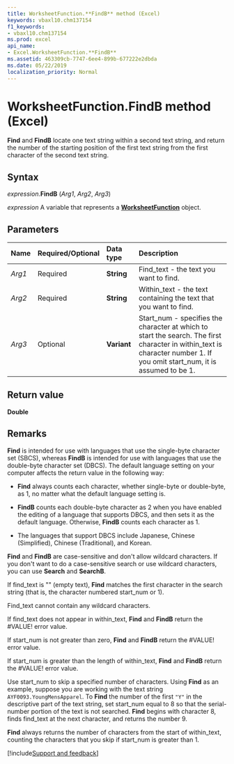 ```yaml
---
title: WorksheetFunction.**FindB** method (Excel)
keywords: vbaxl10.chm137154
f1_keywords:
- vbaxl10.chm137154
ms.prod: excel
api_name:
- Excel.WorksheetFunction.**FindB**
ms.assetid: 463309cb-7747-6ee4-899b-677222e2dbda
ms.date: 05/22/2019
localization_priority: Normal
---
```



# WorksheetFunction.**FindB** method (Excel)

**Find** and **FindB** locate one text string within a second text string, and return the number of the starting position of the first text string from the first character of the second text string. 


## Syntax

_expression_.**FindB** (_Arg1_, _Arg2_, _Arg3_)

_expression_ A variable that represents a **[WorksheetFunction](Excel.WorksheetFunction.md)** object.


## Parameters

|Name|Required/Optional|Data type|Description|
|:-----|:-----|:-----|:-----|
| _Arg1_|Required| **String**|Find_text - the text you want to find.|
| _Arg2_|Required| **String**|Within_text - the text containing the text that you want to find.|
| _Arg3_|Optional| **Variant**|Start_num - specifies the character at which to start the search. The first character in within_text is character number 1. If you omit start_num, it is assumed to be 1.|

## Return value

**Double**


## Remarks

**Find** is intended for use with languages that use the single-byte character set (SBCS), whereas **FindB** is intended for use with languages that use the double-byte character set (DBCS). The default language setting on your computer affects the return value in the following way:

- **Find** always counts each character, whether single-byte or double-byte, as 1, no matter what the default language setting is.
    
- **FindB** counts each double-byte character as 2 when you have enabled the editing of a language that supports DBCS, and then sets it as the default language. Otherwise, **FindB** counts each character as 1.
    
- The languages that support DBCS include Japanese, Chinese (Simplified), Chinese (Traditional), and Korean.

**Find** and **FindB** are case-sensitive and don't allow wildcard characters. If you don't want to do a case-sensitive search or use wildcard characters, you can use **Search** and **SearchB**.
    
If find_text is "" (empty text), **Find** matches the first character in the search string (that is, the character numbered start_num or 1).
    
Find_text cannot contain any wildcard characters.
    
If find_text does not appear in within_text, **Find** and **FindB** return the #VALUE! error value.
    
If start_num is not greater than zero, **Find** and **FindB** return the #VALUE! error value.
    
If start_num is greater than the length of within_text, **Find** and **FindB** return the #VALUE! error value.
    
Use start_num to skip a specified number of characters. Using **Find** as an example, suppose you are working with the text string `AYF0093.YoungMensApparel`. To **Find** the number of the first `"Y"` in the descriptive part of the text string, set start_num equal to 8 so that the serial-number portion of the text is not searched. **Find** begins with character 8, finds find_text at the next character, and returns the number 9. 

**Find** always returns the number of characters from the start of within_text, counting the characters that you skip if start_num is greater than 1.
    



[!include[Support and feedback](~/includes/feedback-boilerplate.md)]